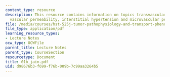 ```yaml
---
content_type: resource
description: This resource contains information on topics transvascular transport,
  vascular permeability, interstitial hypertension and microvascular permeability.
file: /media/courses/hst-525j-tumor-pathophysiology-and-transport-phenomena-fall-2005/d98676b3f699f76b009b7c99aa3264b5_01b_jain.pdf
file_type: application/pdf
learning_resource_types:
- Lecture Notes
ocw_type: OCWFile
parent_title: Lecture Notes
parent_type: CourseSection
resourcetype: Document
title: 01b_jain.pdf
uid: d98676b3-f699-f76b-009b-7c99aa3264b5
---
```

